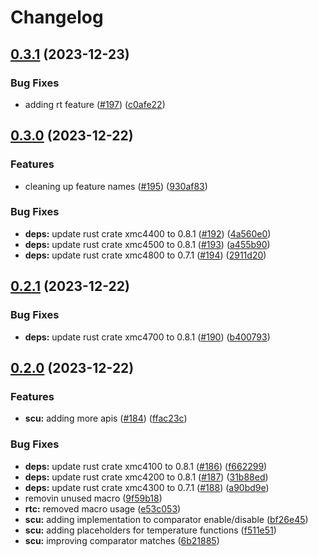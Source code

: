 # Changelog

## [0.3.1](https://github.com/xmc-rs/xmc4-hal/compare/v0.3.0...v0.3.1) (2023-12-23)


### Bug Fixes

* adding rt feature ([#197](https://github.com/xmc-rs/xmc4-hal/issues/197)) ([c0afe22](https://github.com/xmc-rs/xmc4-hal/commit/c0afe22f343690345400ad74c7d1de52c11e0647))

## [0.3.0](https://github.com/xmc-rs/xmc4-hal/compare/v0.2.1...v0.3.0) (2023-12-22)


### Features

* cleaning up feature names ([#195](https://github.com/xmc-rs/xmc4-hal/issues/195)) ([930af83](https://github.com/xmc-rs/xmc4-hal/commit/930af833bab3913295a3f6254ce2a60295da7972))


### Bug Fixes

* **deps:** update rust crate xmc4400 to 0.8.1 ([#192](https://github.com/xmc-rs/xmc4-hal/issues/192)) ([4a560e0](https://github.com/xmc-rs/xmc4-hal/commit/4a560e0191fc6969754836340d673699988bf952))
* **deps:** update rust crate xmc4500 to 0.8.1 ([#193](https://github.com/xmc-rs/xmc4-hal/issues/193)) ([a455b90](https://github.com/xmc-rs/xmc4-hal/commit/a455b902826fe1f34c60b6566b9cdbe749758ba3))
* **deps:** update rust crate xmc4800 to 0.7.1 ([#194](https://github.com/xmc-rs/xmc4-hal/issues/194)) ([2911d20](https://github.com/xmc-rs/xmc4-hal/commit/2911d20b6faef96a458703ea600da08faa55ea1c))

## [0.2.1](https://github.com/xmc-rs/xmc4-hal/compare/v0.2.0...v0.2.1) (2023-12-22)


### Bug Fixes

* **deps:** update rust crate xmc4700 to 0.8.1 ([#190](https://github.com/xmc-rs/xmc4-hal/issues/190)) ([b400793](https://github.com/xmc-rs/xmc4-hal/commit/b400793afaddf6a93e8d38fbe64f7b1320ec1f96))

## [0.2.0](https://github.com/xmc-rs/xmc4-hal/compare/v0.1.1...v0.2.0) (2023-12-22)


### Features

* **scu:** adding more apis ([#184](https://github.com/xmc-rs/xmc4-hal/issues/184)) ([ffac23c](https://github.com/xmc-rs/xmc4-hal/commit/ffac23c02c67bedddcc3490538d8fbf5b756fa2b))


### Bug Fixes

* **deps:** update rust crate xmc4100 to 0.8.1 ([#186](https://github.com/xmc-rs/xmc4-hal/issues/186)) ([f662299](https://github.com/xmc-rs/xmc4-hal/commit/f6622998eb4a29027bcc9ee671e56f2ae80162a1))
* **deps:** update rust crate xmc4200 to 0.8.1 ([#187](https://github.com/xmc-rs/xmc4-hal/issues/187)) ([31b88ed](https://github.com/xmc-rs/xmc4-hal/commit/31b88ed78832de45c0503e5421ac4bc8fbb37a00))
* **deps:** update rust crate xmc4300 to 0.7.1 ([#188](https://github.com/xmc-rs/xmc4-hal/issues/188)) ([a90bd9e](https://github.com/xmc-rs/xmc4-hal/commit/a90bd9e940593f20dec5f4d14b04cd03e9cb5aa7))
* removin unused macro ([9f59b18](https://github.com/xmc-rs/xmc4-hal/commit/9f59b183df6b38c7bf19bc9715f0310f5875c6af))
* **rtc:** removed macro usage ([e53c053](https://github.com/xmc-rs/xmc4-hal/commit/e53c0539a7dc9228c6a19b7e14132d153ca05ffa))
* **scu:** adding implementation to comparator enable/disable ([bf26e45](https://github.com/xmc-rs/xmc4-hal/commit/bf26e451521993181141ceed320f02acb9d0c539))
* **scu:** adding placeholders for temperature functions ([f511e51](https://github.com/xmc-rs/xmc4-hal/commit/f511e51d08a276bdfb6098aa95d7adcd6d3961b0))
* **scu:** improving comparator matches ([6b21885](https://github.com/xmc-rs/xmc4-hal/commit/6b21885013dcc3aa0ac347041306c3144c60dd12))
